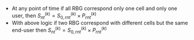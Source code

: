 - At any point of time if all RBG correspond only one cell and only one user, then $S_{nt}^{(k)} = S_{0,rnt}^{(k)} \times P_{rnt}^{(k)}$
- With above logic if two RBG correspond with different cells but the same end-user then $S_{nt}^{(k)} = S_{0,rnt}^{(k)} \times P_{rnt}^{(k)}$
